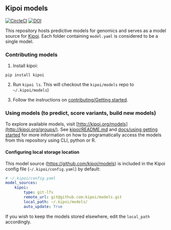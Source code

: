 ## Kipoi models


[![CircleCI](https://circleci.com/gh/kipoi/models.svg?style=svg&circle-token=ee92a92acb288e17399660e66603f700737e7382)](https://circleci.com/gh/kipoi/models) [![DOI](https://zenodo.org/badge/103403966.svg)](https://zenodo.org/badge/latestdoi/103403966)

This repository hosts predictive models for genomics and serves as a model source for [Kipoi](https://github.com/kipoi/kipoi). Each folder containing `model.yaml` is considered to be a single model.

### Contributing models

1. Install kipoi:
```shell
pip install kipoi
```

2. Run `kipoi ls`. This will checkout the `kipoi/models` repo to `~/.kipoi/models`)


3. Follow the instructions on [contributing/Getting started](https://kipoi.org/docs/contributing/01_Getting_started/).

### Using models (to predict, score variants, build new models)

To explore available models, visit [http://kipoi.org/models](http://kipoi.org/groups/). See [kipoi/README.md](https://github.com/kipoi/kipoi) and [docs/using getting started](http://kipoi.org/docs/using/01_Getting_started/) for more information on how to programatically access the models from this repository using CLI, python or R.

#### Configuring local storage location

This model source (https://github.com/kipoi/models) is included in the Kipoi config file (`~/.kipoi/config.yaml`) by default:

```yaml
# ~/.kipoi/config.yaml
model_sources:
    kipoi:
        type: git-lfs
        remote_url: git@github.com:kipoi/models.git
        local_path: ~/.kipoi/models/
        auto_update: True
```

If you wish to keep the models stored elsewhere, edit the `local_path` accordingly.
